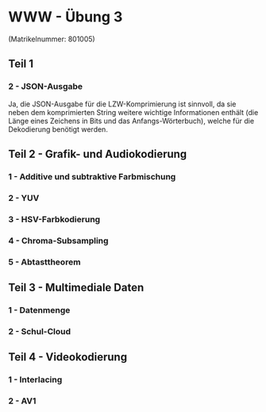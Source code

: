 # WWW - Übung 3
(Matrikelnummer: 801005)
## Teil 1
### 2 - JSON-Ausgabe
Ja, die JSON-Ausgabe für die LZW-Komprimierung ist sinnvoll, da sie neben dem komprimierten String weitere wichtige Informationen enthält (die Länge eines Zeichens in Bits und das Anfangs-Wörterbuch), welche für die Dekodierung benötigt werden.

## Teil 2 - Grafik- und Audiokodierung
### 1 - Additive und subtraktive Farbmischung
### 2 - YUV
### 3 - HSV-Farbkodierung
### 4 - Chroma-Subsampling
### 5 - Abtasttheorem

## Teil 3 - Multimediale Daten
### 1 - Datenmenge
### 2 - Schul-Cloud

## Teil 4 - Videokodierung
### 1 - Interlacing
### 2 - AV1
<!--stackedit_data:
eyJoaXN0b3J5IjpbLTExMTkzNjI5NDMsLTE4MzExNTQ2NzRdfQ
==
-->